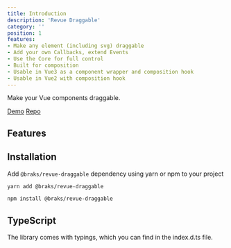 ```yaml
---
title: Introduction
description: 'Revue Draggable'
category: ''
position: 1
features:
- Make any element (including svg) draggable
- Add your own Callbacks, extend Events
- Use the Core for full control
- Built for composition
- Usable in Vue3 as a component wrapper and composition hook
- Usable in Vue2 with composition hook
---
```


Make your Vue components draggable.

[Demo](https://revue-draggable.vercel.app/)
[Repo](https://github.com/bcakmakoglu/revue-draggable)

## Features

<list :items="features"></list>


## Installation
Add `@braks/revue-draggable` dependency using yarn or npm to your project

<code-group>
  <code-block label="Yarn" active>

  ```bash
  yarn add @braks/revue-draggable
  ```

  </code-block>
  <code-block label="NPM">

  ```bash
  npm install @braks/revue-draggable
  ```

  </code-block>
</code-group>

## TypeScript
The library comes with typings, which you can find in the index.d.ts file.
